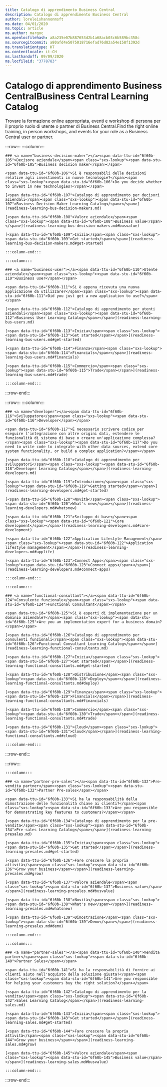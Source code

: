 ```yaml
---
title: Catalogo di apprendimento Business Central
description: Catalogo di apprendimento Business Central
author: loreleishannonmsft
ms.date: 04/01/2020
ms.topic: article
ms.author: margoc
ms.openlocfilehash: a8a235e07b887653d2b1a68acb03c6b589bc358c
ms.sourcegitcommit: a80afd4e5075018716efad76d82a54e158f1392d
ms.translationtype: HT
ms.contentlocale: it-CH
ms.lasthandoff: 09/09/2020
ms.locfileid: "3778783"
---
```

# <a name="business-central-learning-catalog"></a><span data-ttu-id="6f60b-103">Catalogo di apprendimento Business Central</span><span class="sxs-lookup"><span data-stu-id="6f60b-103">Business Central Learning Catalog</span></span>
<span data-ttu-id="6f60b-104">Trovare la formazione online appropriata, eventi e workshop di persona per il proprio ruolo di utente o partner di Business Central.</span><span class="sxs-lookup"><span data-stu-id="6f60b-104">Find the right online training, in person workshops, and events for your role as a Business Central user or partner.</span></span>

:::row:::
    :::column:::

    ### <a name="business-decision-maker"></a><span data-ttu-id="6f60b-105">Decisore aziendale</span><span class="sxs-lookup"><span data-stu-id="6f60b-105">Business decision maker</span></span>

    <span data-ttu-id="6f60b-106">Si è responsabili delle decisioni relative agli investimenti in nuove tecnologie?</span><span class="sxs-lookup"><span data-stu-id="6f60b-106">Do you decide whether to invest in new technologies?</span></span> 

    [<span data-ttu-id="6f60b-107">Catalogo di apprendimento per decisori aziendali</span><span class="sxs-lookup"><span data-stu-id="6f60b-107">Business Decision Maker Learning Catalog</span></span>](readiness-learning-bus-decision-makers.md)

    [<span data-ttu-id="6f60b-108">Valore aziendale</span><span class="sxs-lookup"><span data-stu-id="6f60b-108">Business value</span></span>](readiness-learning-bus-decision-makers.md#busvalue)

    [<span data-ttu-id="6f60b-109">Inizia</span><span class="sxs-lookup"><span data-stu-id="6f60b-109">Get started</span></span>](readiness-learning-bus-decision-makers.md#get-started)

    :::column-end:::

    :::column:::

    ### <a name="business-user"></a><span data-ttu-id="6f60b-110">Utente aziendale</span><span class="sxs-lookup"><span data-stu-id="6f60b-110">Business user</span></span>

    <span data-ttu-id="6f60b-111">Si è appena ricevuta una nuova applicazione da utilizzare?</span><span class="sxs-lookup"><span data-stu-id="6f60b-111">Did you just get a new application to use?</span></span> 

    [<span data-ttu-id="6f60b-112">Catalogo di apprendimento per utenti aziendali</span><span class="sxs-lookup"><span data-stu-id="6f60b-112">Business User Learning Catalog</span></span>](readiness-learning-bus-users.md)

    [<span data-ttu-id="6f60b-113">Inizia</span><span class="sxs-lookup"><span data-stu-id="6f60b-113">Get started</span></span>](readiness-learning-bus-users.md#get-started)

    [<span data-ttu-id="6f60b-114">Finanza</span><span class="sxs-lookup"><span data-stu-id="6f60b-114">Financials</span></span>](readiness-learning-bus-users.md#financials)

    [<span data-ttu-id="6f60b-115">Commercio</span><span class="sxs-lookup"><span data-stu-id="6f60b-115">Trade</span></span>](readiness-learning-bus-users.md#trade)

    :::column-end:::

:::row-end:::

:::row:::
    :::column:::

    ### <a name="developer"></a><span data-ttu-id="6f60b-116">Sviluppatore</span><span class="sxs-lookup"><span data-stu-id="6f60b-116">Developer</span></span>

    <span data-ttu-id="6f60b-117">È necessario scrivere codice per eseguire l'integrazione con altre origini dati, estendere le funzionalità di sistema di base o creare un'applicazione complessa?</span><span class="sxs-lookup"><span data-stu-id="6f60b-117">Do you need to write code to integrate with other data sources, extend core system functionality, or build a complex application?</span></span>

    [<span data-ttu-id="6f60b-118">Catalogo di apprendimento per sviluppatori</span><span class="sxs-lookup"><span data-stu-id="6f60b-118">Developer Learning Catalog</span></span>](readiness-learning-developers.md)

    [<span data-ttu-id="6f60b-119">Introduzione</span><span class="sxs-lookup"><span data-stu-id="6f60b-119">Getting started</span></span>](readiness-learning-developers.md#get-started)

    [<span data-ttu-id="6f60b-120">Novità</span><span class="sxs-lookup"><span data-stu-id="6f60b-120">What's new</span></span>](readiness-learning-developers.md#whatsnew)

    [<span data-ttu-id="6f60b-121">Sviluppo di base</span><span class="sxs-lookup"><span data-stu-id="6f60b-121">Core development</span></span>](readiness-learning-developers.md#core-development)

    [<span data-ttu-id="6f60b-122">Application Lifestyle Management</span><span class="sxs-lookup"><span data-stu-id="6f60b-122">Application lifestyle management</span></span>](readiness-learning-developers.md#applife)

    [<span data-ttu-id="6f60b-123">Connect Apps</span><span class="sxs-lookup"><span data-stu-id="6f60b-123">Connect apps</span></span>](readiness-learning-developers.md#connect-apps)

    :::column-end:::

    :::column:::

    ### <a name="functional-consultant"></a><span data-ttu-id="6f60b-124">Consulente funzionale</span><span class="sxs-lookup"><span data-stu-id="6f60b-124">Functional Consultant</span></span>
    
    <span data-ttu-id="6f60b-125">Si è esperti di implementazione per un dominio aziendale?</span><span class="sxs-lookup"><span data-stu-id="6f60b-125">Are you an implementation expert for a business domain?</span></span> 

    [<span data-ttu-id="6f60b-126">Catalogo di apprendimento per consulenti funzionali</span><span class="sxs-lookup"><span data-stu-id="6f60b-126">Functional Consultant Learning Catalog</span></span>](readiness-learning-functional-consultants.md)

    [<span data-ttu-id="6f60b-127">Inizia</span><span class="sxs-lookup"><span data-stu-id="6f60b-127">Get started</span></span>](readiness-learning-functional-consultants.md#get-started)

    [<span data-ttu-id="6f60b-128">Distribuzione</span><span class="sxs-lookup"><span data-stu-id="6f60b-128">Deploy</span></span>](readiness-learning-functional-consultants.md#deploy)

    [<span data-ttu-id="6f60b-129">Finanza</span><span class="sxs-lookup"><span data-stu-id="6f60b-129">Financials</span></span>](readiness-learning-functional-consultants.md#financials)

    [<span data-ttu-id="6f60b-130">Commercio</span><span class="sxs-lookup"><span data-stu-id="6f60b-130">Trade</span></span>](readiness-learning-functional-consultants.md#trade)

    [<span data-ttu-id="6f60b-131">Cloud</span><span class="sxs-lookup"><span data-stu-id="6f60b-131">Cloud</span></span>](readiness-learning-functional-consultants.md#cloud)

    :::column-end:::

:::row-end:::

:::row:::

    :::column:::

    ### <a name="partner-pre-sales"></a><span data-ttu-id="6f60b-132">Pre-vendita partner</span><span class="sxs-lookup"><span data-stu-id="6f60b-132">Partner Pre-sales</span></span>

    <span data-ttu-id="6f60b-133">Si ha la responsabilità della dimostrazione delle funzionalità chiave ai clienti?</span><span class="sxs-lookup"><span data-stu-id="6f60b-133">Are you responsible for demonstrating key features to customers?</span></span> 

    [<span data-ttu-id="6f60b-134">Catalogo di apprendimento per la pre-vendita</span><span class="sxs-lookup"><span data-stu-id="6f60b-134">Pre-sales Learning Catalog</span></span>](readiness-learning-presales.md)

    [<span data-ttu-id="6f60b-135">Inizia</span><span class="sxs-lookup"><span data-stu-id="6f60b-135">Get started</span></span>](readiness-learning-presales.md#get-started)

    [<span data-ttu-id="6f60b-136">Fare crescere la propria attività</span><span class="sxs-lookup"><span data-stu-id="6f60b-136">Grow your business</span></span>](readiness-learning-presales.md#grow)

    [<span data-ttu-id="6f60b-137">Valore aziendale</span><span class="sxs-lookup"><span data-stu-id="6f60b-137">Business value</span></span>](readiness-learning-presales.md#busvalue)

    [<span data-ttu-id="6f60b-138">Novità</span><span class="sxs-lookup"><span data-stu-id="6f60b-138">What's new</span></span>](readiness-learning-presales.md#whatsnew)

    [<span data-ttu-id="6f60b-139">Dimostrazione</span><span class="sxs-lookup"><span data-stu-id="6f60b-139">Demo</span></span>](readiness-learning-presales.md#demo)

    :::column-end:::

    :::column:::

    ### <a name="partner-sales"></a><span data-ttu-id="6f60b-140">Vendita partner</span><span class="sxs-lookup"><span data-stu-id="6f60b-140">Partner Sales</span></span>

    <span data-ttu-id="6f60b-141">Si ha la responsabilità di fornire ai clienti aiuto nell'acquisto della soluzione giusta?</span><span class="sxs-lookup"><span data-stu-id="6f60b-141">Are you responsible for helping your customers buy the right solution?</span></span> 

    [<span data-ttu-id="6f60b-142">Catalogo di apprendimento per la vendita</span><span class="sxs-lookup"><span data-stu-id="6f60b-142">Sales Learning Catalog</span></span>](readiness-learning-sales.md)

    [<span data-ttu-id="6f60b-143">Inizia</span><span class="sxs-lookup"><span data-stu-id="6f60b-143">Get started</span></span>](readiness-learning-sales.md#get-started)

    [<span data-ttu-id="6f60b-144">Fare crescere la propria attività</span><span class="sxs-lookup"><span data-stu-id="6f60b-144">Grow your business</span></span>](readiness-learning-sales.md#grow)

    [<span data-ttu-id="6f60b-145">Valore aziendale</span><span class="sxs-lookup"><span data-stu-id="6f60b-145">Business value</span></span>](readiness-learning-sales.md#busvalue)

    :::column-end:::

:::row-end:::
